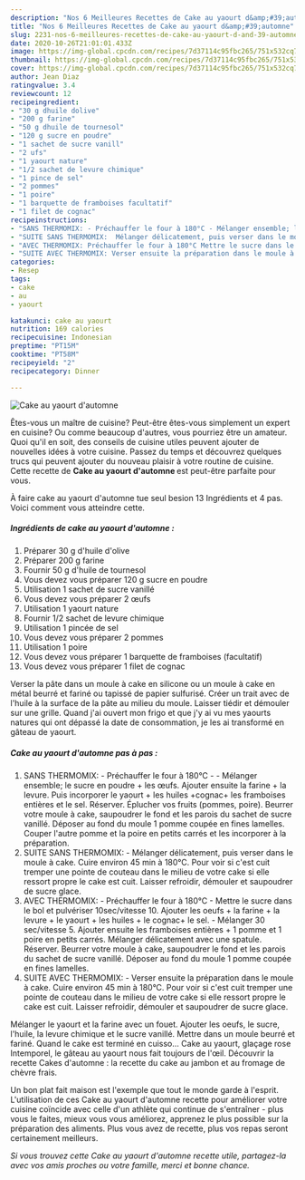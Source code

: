 ```yaml
---
description: "Nos 6 Meilleures Recettes de Cake au yaourt d&amp;#39;automne"
title: "Nos 6 Meilleures Recettes de Cake au yaourt d&amp;#39;automne"
slug: 2231-nos-6-meilleures-recettes-de-cake-au-yaourt-d-and-39-automne
date: 2020-10-26T21:01:01.433Z
image: https://img-global.cpcdn.com/recipes/7d37114c95fbc265/751x532cq70/cake-au-yaourt-dautomne-photo-principale-de-la-recette.jpg
thumbnail: https://img-global.cpcdn.com/recipes/7d37114c95fbc265/751x532cq70/cake-au-yaourt-dautomne-photo-principale-de-la-recette.jpg
cover: https://img-global.cpcdn.com/recipes/7d37114c95fbc265/751x532cq70/cake-au-yaourt-dautomne-photo-principale-de-la-recette.jpg
author: Jean Diaz
ratingvalue: 3.4
reviewcount: 12
recipeingredient:
- "30 g dhuile dolive"
- "200 g farine"
- "50 g dhuile de tournesol"
- "120 g sucre en poudre"
- "1 sachet de sucre vanill"
- "2 ufs"
- "1 yaourt nature"
- "1/2 sachet de levure chimique"
- "1 pince de sel"
- "2 pommes"
- "1 poire"
- "1 barquette de framboises facultatif"
- "1 filet de cognac"
recipeinstructions:
- "SANS THERMOMIX: - Préchauffer le four à 180°C - Mélanger ensemble; le sucre en poudre + les œufs. Ajouter ensuite la farine + la levure. Puis incorporer le yaourt + les huiles +cognac+ les framboises entières et le sel. Réserver. Éplucher vos fruits (pommes, poire). Beurrer votre moule à cake, saupoudrer le fond et les parois du sachet de sucre vanillé. Déposer au fond du moule 1 pomme coupée en fines lamelles. Couper l&#39;autre pomme et la poire en petits carrés et les incorporer à la préparation."
- "SUITE SANS THERMOMIX:  Mélanger délicatement, puis verser dans le moule à cake. Cuire environ 45 min à 180°C. Pour voir si c&#39;est cuit tremper une pointe de couteau dans le milieu de votre cake si elle ressort propre le cake est cuit. Laisser refroidir, démouler et saupoudrer de sucre glace."
- "AVEC THERMOMIX: Préchauffer le four à 180°C Mettre le sucre dans le bol et pulvériser 10sec/vitesse 10. Ajouter les oeufs + la farine + la levure + le yaourt + les huiles + le cognac+ le sel.  Mélanger 30 sec/vitesse 5. Ajouter ensuite les framboises entières + 1 pomme et 1 poire en petits carrés. Mélanger délicatement avec une spatule. Réserver. Beurrer votre moule à cake, saupoudrer le fond et les parois du sachet de sucre vanillé. Déposer au fond du moule 1 pomme coupée en fines lamelles."
- "SUITE AVEC THERMOMIX: Verser ensuite la préparation dans le moule à cake. Cuire environ 45 min à 180°C. Pour voir si c&#39;est cuit tremper une pointe de couteau dans le milieu de votre cake si elle ressort propre le cake est cuit. Laisser refroidir, démouler et saupoudrer de sucre glace."
categories:
- Resep
tags:
- cake
- au
- yaourt

katakunci: cake au yaourt 
nutrition: 169 calories
recipecuisine: Indonesian
preptime: "PT15M"
cooktime: "PT58M"
recipeyield: "2"
recipecategory: Dinner

---
```



![Cake au yaourt d&#39;automne](https://img-global.cpcdn.com/recipes/7d37114c95fbc265/751x532cq70/cake-au-yaourt-dautomne-photo-principale-de-la-recette.jpg)

Êtes-vous un maître de cuisine? Peut-être êtes-vous simplement un expert en cuisine? Ou comme beaucoup d'autres, vous pourriez être un amateur. Quoi qu'il en soit, des conseils de cuisine utiles peuvent ajouter de nouvelles idées à votre cuisine. Passez du temps et découvrez quelques trucs qui peuvent ajouter du nouveau plaisir à votre routine de cuisine. Cette recette de <strong> Cake au yaourt d&#39;automne </strong> est peut-être parfaite pour vous.

<!--inarticleads1-->

À faire cake au yaourt d&#39;automne tue seul besion 13 Ingrédients et 4 pas. Voici comment vous atteindre cette.

##### Ingrédients de cake au yaourt d&#39;automne :

1. Préparer 30 g d&#39;huile d&#39;olive
1. Préparer 200 g farine
1. Fournir 50 g d&#39;huile de tournesol
1. Vous devez vous préparer 120 g sucre en poudre
1. Utilisation 1 sachet de sucre vanillé
1. Vous devez vous préparer 2 œufs
1. Utilisation 1 yaourt nature
1. Fournir 1/2 sachet de levure chimique
1. Utilisation 1 pincée de sel
1. Vous devez vous préparer 2 pommes
1. Utilisation 1 poire
1. Vous devez vous préparer 1 barquette de framboises (facultatif)
1. Vous devez vous préparer 1 filet de cognac


Verser la pâte dans un moule à cake en silicone ou un moule à cake en métal beurré et fariné ou tapissé de papier sulfurisé. Créer un trait avec de l&#39;huile à la surface de la pâte au milieu du moule. Laisser tiédir et démouler sur une grille. Quand j&#39;ai ouvert mon frigo et que j&#39;y ai vu mes yaourts natures qui ont dépassé la date de consommation, je les ai transformé en gâteau de yaourt. 

<!--inarticleads2-->

##### Cake au yaourt d&#39;automne pas à pas :

1. SANS THERMOMIX: - Préchauffer le four à 180°C - - Mélanger ensemble; le sucre en poudre + les œufs. Ajouter ensuite la farine + la levure. Puis incorporer le yaourt + les huiles +cognac+ les framboises entières et le sel. Réserver. Éplucher vos fruits (pommes, poire). Beurrer votre moule à cake, saupoudrer le fond et les parois du sachet de sucre vanillé. Déposer au fond du moule 1 pomme coupée en fines lamelles. Couper l&#39;autre pomme et la poire en petits carrés et les incorporer à la préparation.
1. SUITE SANS THERMOMIX:  - Mélanger délicatement, puis verser dans le moule à cake. Cuire environ 45 min à 180°C. Pour voir si c&#39;est cuit tremper une pointe de couteau dans le milieu de votre cake si elle ressort propre le cake est cuit. Laisser refroidir, démouler et saupoudrer de sucre glace.
1. AVEC THERMOMIX: - Préchauffer le four à 180°C - Mettre le sucre dans le bol et pulvériser 10sec/vitesse 10. Ajouter les oeufs + la farine + la levure + le yaourt + les huiles + le cognac+ le sel.  - Mélanger 30 sec/vitesse 5. Ajouter ensuite les framboises entières + 1 pomme et 1 poire en petits carrés. Mélanger délicatement avec une spatule. Réserver. Beurrer votre moule à cake, saupoudrer le fond et les parois du sachet de sucre vanillé. Déposer au fond du moule 1 pomme coupée en fines lamelles.
1. SUITE AVEC THERMOMIX: - Verser ensuite la préparation dans le moule à cake. Cuire environ 45 min à 180°C. Pour voir si c&#39;est cuit tremper une pointe de couteau dans le milieu de votre cake si elle ressort propre le cake est cuit. Laisser refroidir, démouler et saupoudrer de sucre glace.


Mélanger le yaourt et la farine avec un fouet. Ajouter les oeufs, le sucre, l&#39;huile, la levure chimique et le sucre vanillé. Mettre dans un moule beurré et fariné. Quand le cake est terminé en cuisso… Cake au yaourt, glaçage rose Intemporel, le gâteau au yaourt nous fait toujours de l&#39;œil. Découvrir la recette Cakes d&#39;automne : la recette du cake au jambon et au fromage de chèvre frais. 

<!--inarticleads1-->

<p>
Un bon plat fait maison est l'exemple que tout le monde garde à l'esprit. L'utilisation de ces Cake au yaourt d&#39;automne recette pour améliorer votre cuisine coïncide avec celle d'un athlète qui continue de s'entraîner - plus vous le faites, mieux vous vous améliorez, apprenez le plus possible sur la préparation des aliments. Plus vous avez de recette, plus vos repas seront certainement meilleurs.
</p>

<p>
<i>Si vous trouvez cette Cake au yaourt d&#39;automne recette utile, partagez-la avec vos amis proches ou votre famille, merci et bonne chance.</i>
</p>
